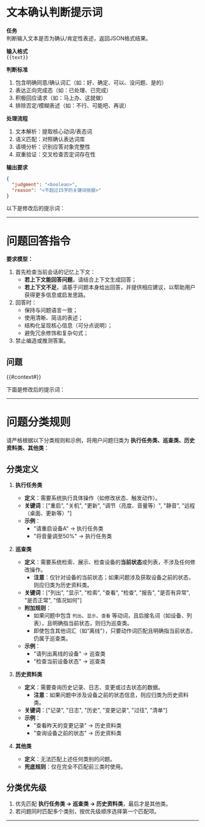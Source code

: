 # 文本确认判断提示词

**任务**  
判断输入文本是否为确认/肯定性表述，返回JSON格式结果。

**输入格式**  
`{{text}}`

**判断标准**  
1. 包含明确同意/确认词汇（如：好、确定、可以、没问题、是的）  
2. 表达正向完成态（如：已处理、已完成）  
3. 积极回应请求（如：马上办、这就做）  
4. 排除否定/模糊表述（如：不行、可能吧、再说）

**处理流程**
1. 文本解析：提取核心动词/表态词
2. 语义匹配：对照确认表达词库
3. 语境分析：识别应答对象完整性
4. 双重验证：交叉检查否定词存在性

**输出要求**  
```json
{
  "judgment": "<boolean>",
  "reason": "<不超过15字的关键词依据>"
}
```

以下是修改后的提示词：

---

# 问题回答指令

**要求模型：**
1. 首先检查当前会话的记忆上下文：
    - **若上下文能回答问题**，请结合上下文生成回答；
    - **若上下文不足**，请基于问题本身给出回答，并提供相应建议，以帮助用户获得更多信息或启发思路。
2. 回答时：
    - 保持与问题语言一致；
    - 使用清晰、简洁的表述；
    - 结构化呈现核心信息（可分点说明）；
    - 避免冗余修饰和复杂句式；
3. 禁止编造或推测答案。

## 问题
{{#context#}}

下面是修改后的提示词：

---

# 问题分类规则
请严格根据以下分类规则和示例，将用户问题归类为 **执行任务类、巡查类、历史资料类、其他类**：

## 分类定义
1. **执行任务类**
    - **定义**：需要系统执行具体操作（如修改状态、触发动作）。
    - **关键词**：["重启", "关机", "更新", "调节（亮度、音量等）", "静音", "远程（桌面、更新等）"]
    - **示例**：
        - "请重启设备A" → 执行任务类
        - "将音量调至50%" → 执行任务类

2. **巡查类**
    - **定义**：需要系统检索、展示、检查设备的**当前状态**或列表，不涉及任何修改操作。
        - **注意**：仅针对设备的当前状态；如果问题涉及获取设备之前的状态，则应归类为历史资料类。
    - **关键词**：["列出", "显示", "检索", "查看", "检查", "报告", "是否有异常", "是否正常", "情况如何"]
    - **附加规则**：
        - 如果问题中包含 `列出`、`显示`、`查看` 等动词，且后接名词（如设备、列表），且明确指当前状态，则归为巡查类。
        - 即使包含其他词汇（如“离线”），只要动作词匹配且明确指当前状态，仍属于巡查类。
    - **示例**：
        - "请列出离线的设备" → 巡查类
        - "检查当前设备状态" → 巡查类

3. **历史资料类**
    - **定义**：需要查询历史记录、日志、变更或过去状态的数据。
        - **注意**：如果问题中涉及设备之前的状态信息，则应归类为历史资料类。
    - **关键词**：["记录", "日志", "历史", "变更记录", "过往", "清单"]
    - **示例**：
        - "查看昨天的变更记录" → 历史资料类
        - "查询设备之前的状态" → 历史资料类

4. **其他类**
    - **定义**：无法匹配上述任何类别的问题。
    - **兜底规则**：仅在完全不匹配前三类时使用。

## 分类优先级
1. 优先匹配 **执行任务类 → 巡查类 → 历史资料类**，最后才是其他类。
2. 若问题同时匹配多个类别，按优先级顺序选择第一个匹配项。

---
